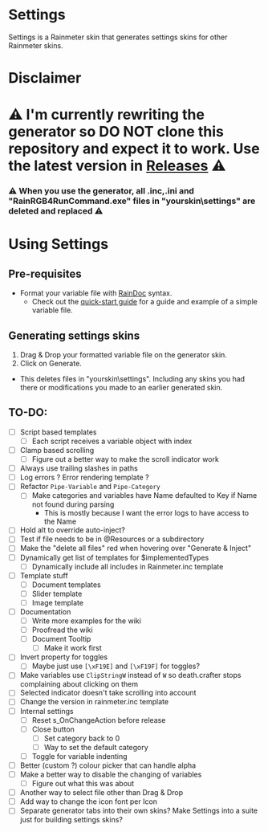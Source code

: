 # Settings

Settings is a Rainmeter skin that generates settings skins for other Rainmeter skins.

# Disclaimer

# :warning: I'm currently rewriting the generator so DO NOT clone this repository and expect it to work. Use the latest version in [Releases](https://github.com/sceleri/settings/releases) :warning:

### :warning: When you use the generator, all .inc,.ini and "RainRGB4RunCommand.exe" files in "yourskin\settings" are deleted and replaced :warning:

# Using Settings

## Pre-requisites

- Format your variable file with [RainDoc](https://github.com/sceleri/settings/wiki/RainDoc-syntax) syntax.
  - Check out the [quick-start guide](https://github.com/sceleri/settings/wiki) for a guide and example of a simple variable file.

## Generating settings skins

1.  Drag & Drop your formatted variable file on the generator skin.
2.  Click on Generate.

- This deletes files in "yourskin\settings". Including any skins you had there or modifications you made to an earlier generated skin.

## TO-DO:

- [ ] Script based templates
  - [ ] Each script receives a variable object with index
- [ ] Clamp based scrolling
  - [ ] Figure out a better way to make the scroll indicator work
- [ ] Always use trailing slashes in paths
- [ ] Log errors ? Error rendering template ?
- [ ] Refactor `Pipe-Variable` and `Pipe-Category`
  - [ ] Make categories and variables have Name defaulted to Key if Name not found during parsing
    - This is mostly because I want the error logs to have access to the Name
- [ ] Hold alt to override auto-inject?
- [ ] Test if file needs to be in @Resources or a subdirectory
- [ ] Make the "delete all files" red when hovering over "Generate & Inject"
- [ ] Dynamically get list of templates for $implementedTypes
  - [ ] Dynamically include all includes in Rainmeter.inc template
- [ ] Template stuff
  - [ ] Document templates
  - [ ] Slider template
  - [ ] Image template
- [ ] Documentation
  - [ ] Write more examples for the wiki
  - [ ] Proofread the wiki
  - [ ] Document Tooltip
    - [ ] Make it work first
- [ ] Invert property for toggles
  - [ ] Maybe just use `[\xF19E]` and `[\xF19F]` for toggles?
- [ ] Make variables use `ClipStringW` instead of `W` so death.crafter stops complaining about clicking on them
- [ ] Selected indicator doesn't take scrolling into account
- [ ] Change the version in rainmeter.inc template
- [ ] Internal settings
  - [ ] Reset s_OnChangeAction before release
  - [ ] Close button
    - [ ] Set category back to 0
    - [ ] Way to set the default category
  - [ ] Toggle for variable indenting
- [ ] Better (custom ?) colour picker that can handle alpha
- [ ] Make a better way to disable the changing of variables
  - [ ] Figure out what this was about
- [ ] Another way to select file other than Drag & Drop
- [ ] Add way to change the icon font per Icon
- [ ] Separate generator tabs into their own skins? Make Settings into a suite just for building settings skins?
